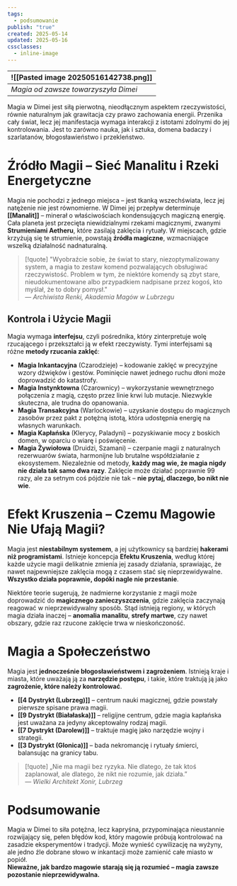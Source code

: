 ```yaml
---
tags:
  - podsumowanie
publish: "true"
created: 2025-05-14
updated: 2025-05-16
cssclasses:
  - inline-image
---
```


|![[Pasted image 20250516142738.png]]|
|-|
|*Magia od zawsze towarzyszyła Dimei*|

Magia w Dimei jest siłą pierwotną, nieodłącznym aspektem rzeczywistości, równie naturalnym jak grawitacja czy prawo zachowania energii. Przenika cały świat, lecz jej manifestacja wymaga interakcji z istotami zdolnymi do jej kontrolowania. Jest to zarówno nauka, jak i sztuka, domena badaczy i szarlatanów, błogosławieństwo i przekleństwo.
# **Źródło Magii – Sieć Manalitu i Rzeki Energetyczne**
Magia nie pochodzi z jednego miejsca – jest tkanką wszechświata, lecz jej natężenie nie jest równomierne. W Dimei jej przepływ determinuje **[[Manalit]]** – minerał o właściwościach kondensujących magiczną energię. Cała planeta jest przecięta niewidzialnymi rzekami magicznymi, zwanymi **Strumieniami Aetheru**, które zasilają zaklęcia i rytuały. W miejscach, gdzie krzyżują się te strumienie, powstają **źródła magiczne**, wzmacniające wszelką działalność nadnaturalną.

>[!quote] "Wyobraźcie sobie, że świat to stary, niezoptymalizowany system, a magia to zestaw komend pozwalających obsługiwać rzeczywistość. Problem w tym, że niektóre komendy są zbyt stare, nieudokumentowane albo przypadkiem nadpisane przez kogoś, kto myślał, że to dobry pomysł."  
> *— Archiwista Renki, Akademia Magów w Lubrzegu*
## **Kontrola i Użycie Magii**
Magia wymaga **interfejsu**, czyli pośrednika, który zinterpretuje wolę rzucającego i przekształci ją w efekt rzeczywisty. Tymi interfejsami są różne **metody rzucania zaklęć**:
- **Magia Inkantacyjna** (Czarodzieje) – kodowanie zaklęć w precyzyjne wzory dźwięków i gestów. Pominięcie nawet jednego ruchu dłoni może doprowadzić do katastrofy.
- **Magia Instynktowna** (Czarownicy) – wykorzystanie wewnętrznego połączenia z magią, często przez linie krwi lub mutacje. Niezwykle skuteczna, ale trudna do opanowania.
- **Magia Transakcyjna** (Warlockowie) – uzyskanie dostępu do magicznych zasobów przez pakt z potężną istotą, która udostępnia energię na własnych warunkach.
- **Magia Kapłańska** (Klerycy, Paladyni) – pozyskiwanie mocy z boskich domen, w oparciu o wiarę i poświęcenie.
- **Magia Żywiołowa** (Druidzi, Szamani) – czerpanie magii z naturalnych rezerwuarów świata, harmonijne lub brutalne współdziałanie z ekosystemem.
Niezależnie od metody, **każdy mag wie, że magia nigdy nie działa tak samo dwa razy**. Zaklęcie może działać poprawnie 99 razy, ale za setnym coś pójdzie nie tak – **nie pytaj, dlaczego, bo nikt nie wie**.
# **Efekt Kruszenia – Czemu Magowie Nie Ufają Magii?**
Magia jest **niestabilnym systemem**, a jej użytkownicy są bardziej **hakerami niż programistami**. Istnieje koncepcja **Efektu Kruszenia**, według której każde użycie magii delikatnie zmienia jej zasady działania, sprawiając, że nawet najpewniejsze zaklęcia mogą z czasem stać się nieprzewidywalne. **Wszystko działa poprawnie, dopóki nagle nie przestanie**.

Niektóre teorie sugerują, że nadmierne korzystanie z magii może doprowadzić do **magicznego zanieczyszczenia**, gdzie zaklęcia zaczynają reagować w nieprzewidywalny sposób. Stąd istnieją regiony, w których magia działa inaczej – **anomalia manalitu**, **strefy martwe**, czy nawet obszary, gdzie raz rzucone zaklęcie trwa w nieskończoność.
# **Magia a Społeczeństwo**
Magia jest **jednocześnie błogosławieństwem i zagrożeniem**. Istnieją kraje i miasta, które uważają ją za **narzędzie postępu**, i takie, które traktują ją jako **zagrożenie, które należy kontrolować**.
- **[[4 Dystrykt (Lubrzeg)]]** – centrum nauki magicznej, gdzie powstały pierwsze spisane prawa magii.
- **[[9 Dystrykt (Białałaska)]]** – religijne centrum, gdzie magia kapłańska jest uważana za jedyny akceptowalny rodzaj magii.
- **[[7 Dystrykt (Darolew)]]** – traktuje magię jako narzędzie wojny i strategii.
- **[[3 Dystrykt (Glonica)]]** – bada nekromancję i rytuały śmierci, balansując na granicy tabu.
> [!quote] „Nie ma magii bez ryzyka. Nie dlatego, że tak ktoś zaplanował, ale dlatego, że nikt nie rozumie, jak działa.”  
> *— Wielki Architekt Xonir, Lubrzeg*
# **Podsumowanie**
Magia w Dimei to siła potężna, lecz kapryśna, przypominająca nieustannie rozwijający się, pełen błędów kod, który magowie próbują kontrolować na zasadzie eksperymentów i tradycji. Może wynieść cywilizację na wyżyny, ale jedno źle dobrane słowo w inkantacji może zamienić całe miasto w popiół.  
**Nieważne, jak bardzo magowie starają się ją rozumieć – magia zawsze pozostanie nieprzewidywalna.**